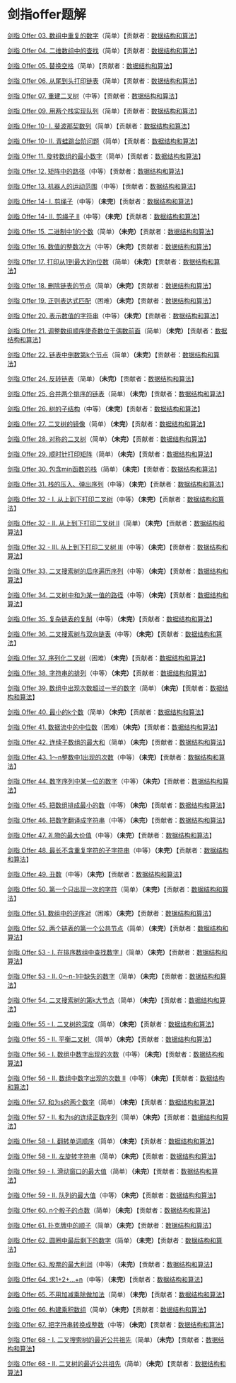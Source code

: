 # 剑指offer题解

[剑指 Offer 03. 数组中重复的数字](<https://github.com/sdwwld/leetCode/blob/master/src/main/java/com/wld/java/offer/剑指Offer03.md>)（简单）【贡献者：[数据结构和算法](https://leetcode-cn.com/u/sdwwld)】

[剑指 Offer 04. 二维数组中的查找](<https://github.com/sdwwld/leetCode/blob/master/src/main/java/com/wld/java/offer/剑指Offer04.md>)（简单）【贡献者：[数据结构和算法](https://leetcode-cn.com/u/sdwwld)】

[剑指 Offer 05. 替换空格](<https://github.com/sdwwld/leetCode/blob/master/src/main/java/com/wld/java/offer/剑指Offer05.md>)（简单）【贡献者：[数据结构和算法](https://leetcode-cn.com/u/sdwwld)】

[剑指 Offer 06. 从尾到头打印链表](<https://github.com/sdwwld/leetCode/blob/master/src/main/java/com/wld/java/offer/剑指Offer06.md>)（简单）【贡献者：[数据结构和算法](https://leetcode-cn.com/u/sdwwld)】

[剑指 Offer 07. 重建二叉树](<https://github.com/sdwwld/leetCode/blob/master/src/main/java/com/wld/java/offer/剑指Offer07.md>)（中等）【贡献者：[数据结构和算法](https://leetcode-cn.com/u/sdwwld)】

[剑指 Offer 09. 用两个栈实现队列](<https://github.com/sdwwld/leetCode/blob/master/src/main/java/com/wld/java/offer/剑指Offer09.md>)（简单）【贡献者：[数据结构和算法](https://leetcode-cn.com/u/sdwwld)】

[剑指 Offer 10- I. 斐波那契数列](<https://github.com/sdwwld/leetCode/blob/master/src/main/java/com/wld/java/offer/剑指Offer10-I.md>)（简单）【贡献者：[数据结构和算法](https://leetcode-cn.com/u/sdwwld)】

[剑指 Offer 10- II. 青蛙跳台阶问题](<https://github.com/sdwwld/leetCode/blob/master/src/main/java/com/wld/java/offer/剑指Offer10-II.md>)（简单）【贡献者：[数据结构和算法](https://leetcode-cn.com/u/sdwwld)】

[剑指 Offer 11. 旋转数组的最小数字](<https://github.com/sdwwld/leetCode/blob/master/src/main/java/com/wld/java/offer/剑指Offer11.md>)（简单）【贡献者：[数据结构和算法](https://leetcode-cn.com/u/sdwwld)】

[剑指 Offer 12. 矩阵中的路径](<https://github.com/sdwwld/leetCode/blob/master/src/main/java/com/wld/java/offer/剑指Offer12.md>)（中等）【贡献者：[数据结构和算法](https://leetcode-cn.com/u/sdwwld)】

[剑指 Offer 13. 机器人的运动范围](<https://github.com/sdwwld/leetCode/blob/master/src/main/java/com/wld/java/offer/剑指Offer13.md>)（中等）【贡献者：[数据结构和算法](https://leetcode-cn.com/u/sdwwld)】

[剑指 Offer 14- I. 剪绳子](<https://github.com/sdwwld/leetCode/blob/master/src/main/java/com/wld/java/offer/剑指Offer14-I.md>)（中等）**（未完）**【贡献者：[数据结构和算法](https://leetcode-cn.com/u/sdwwld)】

[剑指 Offer 14- II. 剪绳子 II](<https://github.com/sdwwld/leetCode/blob/master/src/main/java/com/wld/java/offer/剑指Offer14-II.md>)（中等）**（未完）**【贡献者：[数据结构和算法](https://leetcode-cn.com/u/sdwwld)】

[剑指 Offer 15. 二进制中1的个数](<https://github.com/sdwwld/leetCode/blob/master/src/main/java/com/wld/java/offer/剑指Offer15.md>)（简单）**（未完）**【贡献者：[数据结构和算法](https://leetcode-cn.com/u/sdwwld)】

[剑指 Offer 16. 数值的整数次方](<https://github.com/sdwwld/leetCode/blob/master/src/main/java/com/wld/java/offer/剑指Offer16.md>)（中等）**（未完）**【贡献者：[数据结构和算法](https://leetcode-cn.com/u/sdwwld)】

[剑指 Offer 17. 打印从1到最大的n位数](<https://github.com/sdwwld/leetCode/blob/master/src/main/java/com/wld/java/offer/剑指Offer17.md>)（简单）**（未完）**【贡献者：[数据结构和算法](https://leetcode-cn.com/u/sdwwld)】

[剑指 Offer 18. 删除链表的节点](<https://github.com/sdwwld/leetCode/blob/master/src/main/java/com/wld/java/offer/剑指Offer18.md>)（简单）**（未完）**【贡献者：[数据结构和算法](https://leetcode-cn.com/u/sdwwld)】

[剑指 Offer 19. 正则表达式匹配](<https://github.com/sdwwld/leetCode/blob/master/src/main/java/com/wld/java/offer/剑指Offer19.md>)（困难）**（未完）**【贡献者：[数据结构和算法](https://leetcode-cn.com/u/sdwwld)】

[剑指 Offer 20. 表示数值的字符串](<https://github.com/sdwwld/leetCode/blob/master/src/main/java/com/wld/java/offer/剑指Offer20.md>)（中等）**（未完）**【贡献者：[数据结构和算法](https://leetcode-cn.com/u/sdwwld)】

[剑指 Offer 21. 调整数组顺序使奇数位于偶数前面](<https://github.com/sdwwld/leetCode/blob/master/src/main/java/com/wld/java/offer/剑指Offer21.md>)（简单）**（未完）**【贡献者：[数据结构和算法](https://leetcode-cn.com/u/sdwwld)】

[剑指 Offer 22. 链表中倒数第k个节点](<https://github.com/sdwwld/leetCode/blob/master/src/main/java/com/wld/java/offer/剑指Offer22.md>)（简单）**（未完）**【贡献者：[数据结构和算法](https://leetcode-cn.com/u/sdwwld)】

[剑指 Offer 24. 反转链表](<https://github.com/sdwwld/leetCode/blob/master/src/main/java/com/wld/java/offer/剑指Offer24.md>)（简单）**（未完）**【贡献者：[数据结构和算法](https://leetcode-cn.com/u/sdwwld)】

[剑指 Offer 25. 合并两个排序的链表](<https://github.com/sdwwld/leetCode/blob/master/src/main/java/com/wld/java/offer/剑指Offer25.md>)（简单）**（未完）**【贡献者：[数据结构和算法](https://leetcode-cn.com/u/sdwwld)】

[剑指 Offer 26. 树的子结构](<https://github.com/sdwwld/leetCode/blob/master/src/main/java/com/wld/java/offer/剑指Offer26.md>)（中等）**（未完）**【贡献者：[数据结构和算法](https://leetcode-cn.com/u/sdwwld)】

[剑指 Offer 27. 二叉树的镜像](<https://github.com/sdwwld/leetCode/blob/master/src/main/java/com/wld/java/offer/剑指Offer27.md>)（简单）**（未完）**【贡献者：[数据结构和算法](https://leetcode-cn.com/u/sdwwld)】

[剑指 Offer 28. 对称的二叉树](<https://github.com/sdwwld/leetCode/blob/master/src/main/java/com/wld/java/offer/剑指Offer28.md>)（简单）**（未完）**【贡献者：[数据结构和算法](https://leetcode-cn.com/u/sdwwld)】

[剑指 Offer 29. 顺时针打印矩阵](<https://github.com/sdwwld/leetCode/blob/master/src/main/java/com/wld/java/offer/剑指Offer29.md>)（简单）**（未完）**【贡献者：[数据结构和算法](https://leetcode-cn.com/u/sdwwld)】

[剑指 Offer 30. 包含min函数的栈](<https://github.com/sdwwld/leetCode/blob/master/src/main/java/com/wld/java/offer/剑指Offer30.md>)（简单）**（未完）**【贡献者：[数据结构和算法](https://leetcode-cn.com/u/sdwwld)】

[剑指 Offer 31. 栈的压入、弹出序列](<https://github.com/sdwwld/leetCode/blob/master/src/main/java/com/wld/java/offer/剑指Offer31.md>)（中等）**（未完）**【贡献者：[数据结构和算法](https://leetcode-cn.com/u/sdwwld)】

[剑指 Offer 32 - I. 从上到下打印二叉树](<https://github.com/sdwwld/leetCode/blob/master/src/main/java/com/wld/java/offer/剑指Offer32-I.md>)（中等）**（未完）**【贡献者：[数据结构和算法](https://leetcode-cn.com/u/sdwwld)】

[剑指 Offer 32 - II. 从上到下打印二叉树 II](<https://github.com/sdwwld/leetCode/blob/master/src/main/java/com/wld/java/offer/剑指Offer32-II.md>)（简单）**（未完）**【贡献者：[数据结构和算法](https://leetcode-cn.com/u/sdwwld)】

[剑指 Offer 32 - III. 从上到下打印二叉树 III](<https://github.com/sdwwld/leetCode/blob/master/src/main/java/com/wld/java/offer/剑指Offer32-III.md>)（中等）**（未完）**【贡献者：[数据结构和算法](https://leetcode-cn.com/u/sdwwld)】

[剑指 Offer 33. 二叉搜索树的后序遍历序列](<https://github.com/sdwwld/leetCode/blob/master/src/main/java/com/wld/java/offer/剑指Offer33.md>)（中等）**（未完）**【贡献者：[数据结构和算法](https://leetcode-cn.com/u/sdwwld)】

[剑指 Offer 34. 二叉树中和为某一值的路径](<https://github.com/sdwwld/leetCode/blob/master/src/main/java/com/wld/java/offer/剑指Offer34.md>)（中等）**（未完）**【贡献者：[数据结构和算法](https://leetcode-cn.com/u/sdwwld)】

[剑指 Offer 35. 复杂链表的复制](<https://github.com/sdwwld/leetCode/blob/master/src/main/java/com/wld/java/offer/剑指Offer35.md>)（中等）**（未完）**【贡献者：[数据结构和算法](https://leetcode-cn.com/u/sdwwld)】

[剑指 Offer 36. 二叉搜索树与双向链表](<https://github.com/sdwwld/leetCode/blob/master/src/main/java/com/wld/java/offer/剑指Offer36.md>)（中等）**（未完）**【贡献者：[数据结构和算法](https://leetcode-cn.com/u/sdwwld)】

[剑指 Offer 37. 序列化二叉树](<https://github.com/sdwwld/leetCode/blob/master/src/main/java/com/wld/java/offer/剑指Offer37.md>)（困难）**（未完）**【贡献者：[数据结构和算法](https://leetcode-cn.com/u/sdwwld)】

[剑指 Offer 38. 字符串的排列](<https://github.com/sdwwld/leetCode/blob/master/src/main/java/com/wld/java/offer/剑指Offer38.md>)（中等）**（未完）**【贡献者：[数据结构和算法](https://leetcode-cn.com/u/sdwwld)】

[剑指 Offer 39. 数组中出现次数超过一半的数字](<https://github.com/sdwwld/leetCode/blob/master/src/main/java/com/wld/java/offer/剑指Offer39.md>)（简单）**（未完）**【贡献者：[数据结构和算法](https://leetcode-cn.com/u/sdwwld)】

[剑指 Offer 40. 最小的k个数](<https://github.com/sdwwld/leetCode/blob/master/src/main/java/com/wld/java/offer/剑指Offer40.md>)（简单）**（未完）**【贡献者：[数据结构和算法](https://leetcode-cn.com/u/sdwwld)】

[剑指 Offer 41. 数据流中的中位数](<https://github.com/sdwwld/leetCode/blob/master/src/main/java/com/wld/java/offer/剑指Offer41.md>)（困难）**（未完）**【贡献者：[数据结构和算法](https://leetcode-cn.com/u/sdwwld)】

[剑指 Offer 42. 连续子数组的最大和](<https://github.com/sdwwld/leetCode/blob/master/src/main/java/com/wld/java/offer/剑指Offer42.md>)（简单）**（未完）**【贡献者：[数据结构和算法](https://leetcode-cn.com/u/sdwwld)】

[剑指 Offer 43. 1～n整数中1出现的次数](<https://github.com/sdwwld/leetCode/blob/master/src/main/java/com/wld/java/offer/剑指Offer43.md>)（中等）**（未完）**【贡献者：[数据结构和算法](https://leetcode-cn.com/u/sdwwld)】

[剑指 Offer 44. 数字序列中某一位的数字](<https://github.com/sdwwld/leetCode/blob/master/src/main/java/com/wld/java/offer/剑指Offer44.md>)（中等）**（未完）**【贡献者：[数据结构和算法](https://leetcode-cn.com/u/sdwwld)】

[剑指 Offer 45. 把数组排成最小的数](<https://github.com/sdwwld/leetCode/blob/master/src/main/java/com/wld/java/offer/剑指Offer45.md>)（中等）**（未完）**【贡献者：[数据结构和算法](https://leetcode-cn.com/u/sdwwld)】

[剑指 Offer 46. 把数字翻译成字符串](<https://github.com/sdwwld/leetCode/blob/master/src/main/java/com/wld/java/offer/剑指Offer46.md>)（中等）**（未完）**【贡献者：[数据结构和算法](https://leetcode-cn.com/u/sdwwld)】

[剑指 Offer 47. 礼物的最大价值](<https://github.com/sdwwld/leetCode/blob/master/src/main/java/com/wld/java/offer/剑指Offer47.md>)（中等）**（未完）**【贡献者：[数据结构和算法](https://leetcode-cn.com/u/sdwwld)】

[剑指 Offer 48. 最长不含重复字符的子字符串](<https://github.com/sdwwld/leetCode/blob/master/src/main/java/com/wld/java/offer/剑指Offer48.md>)（中等）**（未完）**【贡献者：[数据结构和算法](https://leetcode-cn.com/u/sdwwld)】

[剑指 Offer 49. 丑数](<https://github.com/sdwwld/leetCode/blob/master/src/main/java/com/wld/java/offer/剑指Offer49.md>)（中等）**（未完）**【贡献者：[数据结构和算法](https://leetcode-cn.com/u/sdwwld)】

[剑指 Offer 50. 第一个只出现一次的字符](<https://github.com/sdwwld/leetCode/blob/master/src/main/java/com/wld/java/offer/剑指Offer50.md>)（简单）**（未完）**【贡献者：[数据结构和算法](https://leetcode-cn.com/u/sdwwld)】

[剑指 Offer 51. 数组中的逆序对](<https://github.com/sdwwld/leetCode/blob/master/src/main/java/com/wld/java/offer/剑指Offer51.md>)（困难）**（未完）**【贡献者：[数据结构和算法](https://leetcode-cn.com/u/sdwwld)】

[剑指 Offer 52. 两个链表的第一个公共节点](<https://github.com/sdwwld/leetCode/blob/master/src/main/java/com/wld/java/offer/剑指Offer52.md>)（简单）**（未完）**【贡献者：[数据结构和算法](https://leetcode-cn.com/u/sdwwld)】

[剑指 Offer 53 - I. 在排序数组中查找数字 I](<https://github.com/sdwwld/leetCode/blob/master/src/main/java/com/wld/java/offer/剑指Offer53-I.md>)（简单）**（未完）**【贡献者：[数据结构和算法](https://leetcode-cn.com/u/sdwwld)】

[剑指 Offer 53 - II. 0～n-1中缺失的数字](<https://github.com/sdwwld/leetCode/blob/master/src/main/java/com/wld/java/offer/剑指Offer53-II.md>)（简单）**（未完）**【贡献者：[数据结构和算法](https://leetcode-cn.com/u/sdwwld)】

[剑指 Offer 54. 二叉搜索树的第k大节点](<https://github.com/sdwwld/leetCode/blob/master/src/main/java/com/wld/java/offer/剑指Offer54.md>)（简单）**（未完）**【贡献者：[数据结构和算法](https://leetcode-cn.com/u/sdwwld)】

[剑指 Offer 55 - I. 二叉树的深度](<https://github.com/sdwwld/leetCode/blob/master/src/main/java/com/wld/java/offer/剑指Offer55-I.md>)（简单）**（未完）**【贡献者：[数据结构和算法](https://leetcode-cn.com/u/sdwwld)】

[剑指 Offer 55 - II. 平衡二叉树 ](<https://github.com/sdwwld/leetCode/blob/master/src/main/java/com/wld/java/offer/剑指Offer55-II.md>)（简单）**（未完）**【贡献者：[数据结构和算法](https://leetcode-cn.com/u/sdwwld)】

[剑指 Offer 56 - I. 数组中数字出现的次数](<https://github.com/sdwwld/leetCode/blob/master/src/main/java/com/wld/java/offer/剑指Offer56-I.md>)（中等）**（未完）**【贡献者：[数据结构和算法](https://leetcode-cn.com/u/sdwwld)】

[剑指 Offer 56 - II. 数组中数字出现的次数 II](<https://github.com/sdwwld/leetCode/blob/master/src/main/java/com/wld/java/offer/剑指Offer56-II.md>)（中等）**（未完）**【贡献者：[数据结构和算法](https://leetcode-cn.com/u/sdwwld)】

[剑指 Offer 57. 和为s的两个数字](<https://github.com/sdwwld/leetCode/blob/master/src/main/java/com/wld/java/offer/剑指Offer57.md>)（简单）**（未完）**【贡献者：[数据结构和算法](https://leetcode-cn.com/u/sdwwld)】

[剑指 Offer 57 - II. 和为s的连续正数序列](<https://github.com/sdwwld/leetCode/blob/master/src/main/java/com/wld/java/offer/剑指Offer57-II.md>)（简单）**（未完）**【贡献者：[数据结构和算法](https://leetcode-cn.com/u/sdwwld)】

[剑指 Offer 58 - I. 翻转单词顺序](<https://github.com/sdwwld/leetCode/blob/master/src/main/java/com/wld/java/offer/剑指Offer58-I.md>)（简单）**（未完）**【贡献者：[数据结构和算法](https://leetcode-cn.com/u/sdwwld)】

[剑指 Offer 58 - II. 左旋转字符串](<https://github.com/sdwwld/leetCode/blob/master/src/main/java/com/wld/java/offer/剑指Offer58-II.md>)（简单）**（未完）**【贡献者：[数据结构和算法](https://leetcode-cn.com/u/sdwwld)】

[剑指 Offer 59 - I. 滑动窗口的最大值](<https://github.com/sdwwld/leetCode/blob/master/src/main/java/com/wld/java/offer/剑指Offer59-I.md>)（简单）**（未完）**【贡献者：[数据结构和算法](https://leetcode-cn.com/u/sdwwld)】

[剑指 Offer 59 - II. 队列的最大值](<https://github.com/sdwwld/leetCode/blob/master/src/main/java/com/wld/java/offer/剑指Offer59-II.md>)（中等）**（未完）**【贡献者：[数据结构和算法](https://leetcode-cn.com/u/sdwwld)】

[剑指 Offer 60. n个骰子的点数](<https://github.com/sdwwld/leetCode/blob/master/src/main/java/com/wld/java/offer/剑指Offer60.md>)（简单）**（未完）**【贡献者：[数据结构和算法](https://leetcode-cn.com/u/sdwwld)】

[剑指 Offer 61. 扑克牌中的顺子](<https://github.com/sdwwld/leetCode/blob/master/src/main/java/com/wld/java/offer/剑指Offer61.md>)（简单）**（未完）**【贡献者：[数据结构和算法](https://leetcode-cn.com/u/sdwwld)】

[剑指 Offer 62. 圆圈中最后剩下的数字](<https://github.com/sdwwld/leetCode/blob/master/src/main/java/com/wld/java/offer/剑指Offer62.md>)（简单）**（未完）**【贡献者：[数据结构和算法](https://leetcode-cn.com/u/sdwwld)】

[剑指 Offer 63. 股票的最大利润](<https://github.com/sdwwld/leetCode/blob/master/src/main/java/com/wld/java/offer/剑指Offer63.md>)（中等）**（未完）**【贡献者：[数据结构和算法](https://leetcode-cn.com/u/sdwwld)】

[剑指 Offer 64. 求1+2+…+n](<https://github.com/sdwwld/leetCode/blob/master/src/main/java/com/wld/java/offer/剑指Offer64.md>)（中等）**（未完）**【贡献者：[数据结构和算法](https://leetcode-cn.com/u/sdwwld)】

[剑指 Offer 65. 不用加减乘除做加法](<https://github.com/sdwwld/leetCode/blob/master/src/main/java/com/wld/java/offer/剑指Offer65.md>)（简单）**（未完）**【贡献者：[数据结构和算法](https://leetcode-cn.com/u/sdwwld)】

[剑指 Offer 66. 构建乘积数组](<https://github.com/sdwwld/leetCode/blob/master/src/main/java/com/wld/java/offer/剑指Offer66.md>)（简单）**（未完）**【贡献者：[数据结构和算法](https://leetcode-cn.com/u/sdwwld)】

[剑指 Offer 67. 把字符串转换成整数](<https://github.com/sdwwld/leetCode/blob/master/src/main/java/com/wld/java/offer/剑指Offer67.md>)（中等）**（未完）**【贡献者：[数据结构和算法](https://leetcode-cn.com/u/sdwwld)】

[剑指 Offer 68 - I. 二叉搜索树的最近公共祖先](<https://github.com/sdwwld/leetCode/blob/master/src/main/java/com/wld/java/offer/剑指Offer68-I.md>)（简单）**（未完）**【贡献者：[数据结构和算法](https://leetcode-cn.com/u/sdwwld)】

[剑指 Offer 68 - II. 二叉树的最近公共祖先](<https://github.com/sdwwld/leetCode/blob/master/src/main/java/com/wld/java/offer/剑指Offer68-II.md>)（简单）**（未完）**【贡献者：[数据结构和算法](https://leetcode-cn.com/u/sdwwld)】

